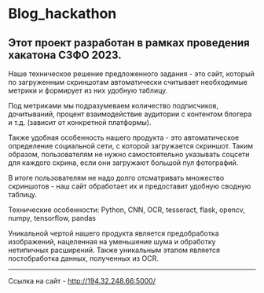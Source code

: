 # Blog_hackathon

Этот проект разработан в рамках проведения хакатона СЗФО 2023.
-----------------------------------------------------------
Наше техническое решение предложенного задания - это сайт, который по загруженным скриншотам автоматически считывает необходимые метрики и формирует из них удобную таблицу.  

Под метриками мы подразумеваем количество подписчиков, дочитываний, процент взаимодействие аудитории с контентом блогера и т.д. (зависит от конкретной платформы). 

Также удобная особенность нашего продукта - это автоматическое определение социальной сети, с которой загружается скриншот. Таким образом, пользователям не нужно самостоятельно указывать соцсети для каждого скрина, если они загружают большой пул фотографий. 

В итоге пользователям не надо долго отсматривать множество скриншотов - наш сайт обработает их и предоставит удобную сводную таблицу. 

Технические особенности: Python, CNN, OCR, tesseract, flask, opencv, numpy, tensorflow, pandas

Уникальной чертой нашего продукта является предобработка изображений, нацеленная на уменьшение шума и обработку нетипичных расширений. Также уникальным этапом является постобработка данных, полученных из OCR.

--------------------------------------------------------------

Ссылка на сайт -  http://194.32.248.66:5000/
